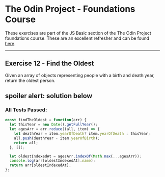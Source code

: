 # The Odin Project - Foundations Course
These exercises are part of the JS Basic section of the The Odin Project foundations course. These are an excellent refresher and can be found [here](https://www.theodinproject.com/paths/foundations/courses/foundations/lessons/fundamentals-part-4).
___
## Exercise 12 - Find the Oldest

Given an array of objects representing people with a birth and death year, return the oldest person.

## **spoiler alert: solution below**
### All Tests Passed:
```javascript
const findTheOldest = function(arr) {
  let thisYear = new Date().getFullYear();
  let agesArr = arr.reduce((all, item) => {
    let deathYear = item.yearOfDeath? item.yearOfDeath : thisYear;
    all.push(deathYear - item.yearOfBirth);
    return all;
  }, []);

  let oldestIndexedAt = agesArr.indexOf(Math.max(...agesArr));
  console.log(arr[oldestIndexedAt].name);
  return arr[oldestIndexedAt];
};

```
